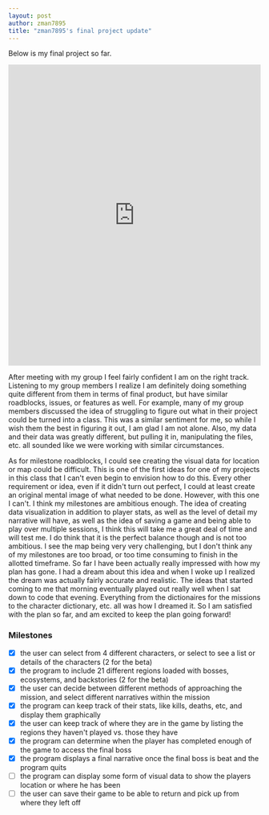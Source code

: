 ```yaml
---
layout: post
author: zman7895
title: "zman7895's final project update"
---
```


Below is my final project so far.

<iframe src="https://trinket.io/embed/python3/157fb59ea7" width="100%" height="600" frameborder="0" marginwidth="0" marginheight="0" allowfullscreen></iframe>


After meeting with my group I feel fairly confident I am on the right track. Listening to my group members I realize I am definitely doing something quite different from them in terms of final product, but have similar roadblocks, issues, or features as well. For example, many of my group members discussed the idea of struggling to figure out what in their project could be turned into a class. This was a similar sentiment for me, so while I wish them the best in figuring it out, I am glad I am not alone. Also, my data and their data was greatly different, but pulling it in, manipulating the files, etc. all sounded like we were working with similar circumstances.


As for milestone roadblocks, I could see creating the visual data for location or map could be difficult. This is one of the first ideas for one of my projects in this class that I can't even begin to envision how to do this. Every other requirement or idea, even if it didn't turn out perfect, I could at least create an original mental image of what needed to be done. However, with this one I can't. I think my milestones are ambitious enough. The idea of creating data visualization in addition to player stats, as well as the level of detail my narrative will have, as well as the idea of saving a game and being able to play over multiple sessions, I think this will take me a great deal of time and will test me. I do think that it is the perfect balance though and is not too ambitious. I see the map being very very challenging, but I don't think any of my milestones are too broad, or too time consuming to finish in the allotted timeframe. So far I have been actually really impressed with how my plan has gone. I had a dream about this idea and when I woke up I realized the dream was actually fairly accurate and realistic. The ideas that started coming to me that morning eventually played out really well when I sat down to code that evening. Everything from the dictionaires for the missions to the character dictionary, etc. all was how I dreamed it. So I am satisfied with the plan so far, and am excited to keep the plan going forward!


### Milestones
-[x] the user can select from 4 different characters, or select to see a list or details of the characters (2 for the beta)
-[x] the program to include 21 different regions loaded with bosses, ecosystems, and backstories (2 for the beta)
-[x] the user can decide between different methods of approaching the mission, and select different narratives within the mission
-[x] the program can keep track of their stats, like kills, deaths, etc, and display them graphically 
-[x] the user can keep track of where they are in the game by listing the regions they haven't played vs. those they have
-[x] the program can determine when the player has completed enough of the game to access the final boss
-[x] the program displays a final narrative once the final boss is beat and the program quits
-[ ] the program can display some form of visual data to show the players location or where he has been
-[ ] the user can save their game to be able to return and pick up from where they left off
